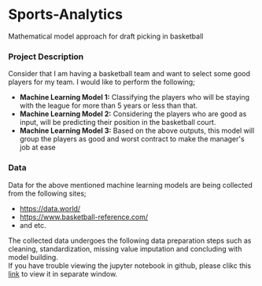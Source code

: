 # Sports-Analytics
Mathematical model approach for draft picking in basketball
### Project Description <br>
<p>
Consider that I am having a basketball team and want to select some good players for my team. I would like to perform the following;

<br>

* <b>Machine Learning Model 1:</b> Classifying the players who will be staying with the league for more than 5 years or less than that. <br>
* <b>Machine Learning Model 2:</b> Considering the players who are good as input, will be predicting their position in the basketball court. <br>
* <b>Machine Learning Model 3:</b> Based on the above outputs, this model will group the players as good and worst contract to make the manager's job at ease<br>
</p>

### Data

Data for the above mentioned machine learning models are being collected from the following sites;

* https://data.world/
* https://www.basketball-reference.com/
* and etc.

The collected data undergoes the following data preparation steps such as cleaning, standardization, missing value imputation and concluding with model building.
<br>
If you have trouble viewing the jupyter notebook in github, please clikc this [link](https://nbviewer.jupyter.org/github/lawrence2269/Sports-Analytics/blob/main/NBA_Draft_Picking_System.ipynb) to view it in separate window.
